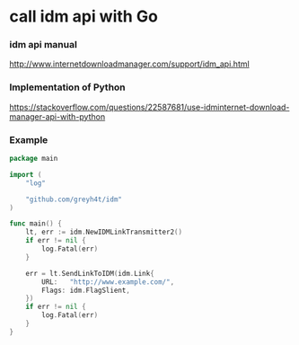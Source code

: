 # call idm api with Go

### idm api manual
http://www.internetdownloadmanager.com/support/idm_api.html

### Implementation of Python
https://stackoverflow.com/questions/22587681/use-idminternet-download-manager-api-with-python


### Example
```go
package main

import (
	"log"

	"github.com/greyh4t/idm"
)

func main() {
	lt, err := idm.NewIDMLinkTransmitter2()
	if err != nil {
		log.Fatal(err)
	}

	err = lt.SendLinkToIDM(idm.Link{
		URL:   "http://www.example.com/",
		Flags: idm.FlagSlient,
	})
	if err != nil {
		log.Fatal(err)
	}
}
```